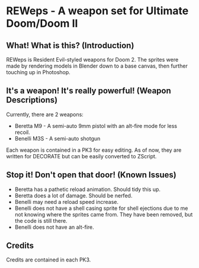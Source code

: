 <h1>REWeps - A weapon set for Ultimate Doom/Doom II</h1>

<h2>What! What is this? (Introduction)</h2>
REWeps is Resident Evil-styled weapons for Doom 2. The sprites were made by rendering models in Blender down to a base canvas, then further touching up in Photoshop.

<h2>It's a weapon! It's really powerful! (Weapon Descriptions)</h2>
Currently, there are 2 weapons:
<ul>
  <li>Beretta M9 - A semi-auto 9mm pistol with an alt-fire mode for less recoil.</li>
  <li>Benelli M3S - A semi-auto shotgun</li>
</ul>
Each weapon is contained in a PK3 for easy editing. As of now, they are written for DECORATE but can be easily converted to ZScript.

<h2>Stop it! Don't open that door! (Known Issues)</h2>
<ul>
  <li>Beretta has a pathetic reload animation. Should tidy this up.</li>
  <li>Beretta does a lot of damage. Should be nerfed.</li>
  <li>Benelli may need a reload speed increase.</li>
  <li>Benelli does not have a shell casing sprite for shell ejections due to me not knowing where the sprites came from. They have been removed, but the code is still there.</li>
  <li>Benelli does not have an alt-fire.</li>
</ul>
<h2>Credits</h2>
Credits are contained in each PK3.
